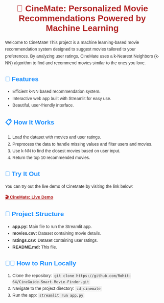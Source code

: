 <h1 style="color: #b22222; font-family: Arial, sans-serif; text-align: center;">🎥 CineMate: Personalized Movie Recommendations Powered by Machine Learning</h1>

<p style="font-family: Arial, sans-serif; color: #333; line-height: 1.6;">
Welcome to CineMate! This project is a machine learning-based movie recommendation system designed to suggest movies tailored to your preferences. By analyzing user ratings, CineMate uses a k-Nearest Neighbors (k-NN) algorithm to find and recommend movies similar to the ones you love.
</p>

<h2 style="color: #1e90ff; font-family: Arial, sans-serif;">🚀 Features</h2>
<ul style="font-family: Arial, sans-serif; color: #333; line-height: 1.6;">
  <li>Efficient k-NN based recommendation system.</li>
  <li>Interactive web app built with Streamlit for easy use.</li>
  <li>Beautiful, user-friendly interface.</li>
</ul>

<h2 style="color: #1e90ff; font-family: Arial, sans-serif;">📋 How It Works</h2>
<ol style="font-family: Arial, sans-serif; color: #333; line-height: 1.6;">
  <li>Load the dataset with movies and user ratings.</li>
  <li>Preprocess the data to handle missing values and filter users and movies.</li>
  <li>Use k-NN to find the closest movies based on user input.</li>
  <li>Return the top 10 recommended movies.</li>
</ol>

<h2 style="color: #1e90ff; font-family: Arial, sans-serif;">🔗 Try It Out</h2>
<p style="font-family: Arial, sans-serif; color: #333; line-height: 1.6;">
You can try out the live demo of CineMate by visiting the link below:
</p>
<a href="https://cineguide-smart-movie-finder-1.streamlit.app" style="font-family: Arial, sans-serif; color: #b22222; font-weight: bold;">🎬 CineMate: Live Demo</a>

<h2 style="color: #1e90ff; font-family: Arial, sans-serif;">📂 Project Structure</h2>
<ul style="font-family: Arial, sans-serif; color: #333; line-height: 1.6;">
  <li><strong>app.py:</strong> Main file to run the Streamlit app.</li>
  <li><strong>movies.csv:</strong> Dataset containing movie details.</li>
  <li><strong>ratings.csv:</strong> Dataset containing user ratings.</li>
  <li><strong>README.md:</strong> This file.</li>
</ul>

<h2 style="color: #1e90ff; font-family: Arial, sans-serif;">👩‍💻 How to Run Locally</h2>
<ol style="font-family: Arial, sans-serif; color: #333; line-height: 1.6;">
  <li>Clone the repository: <code style="background-color: #f0f0f0; padding: 2px 4px; border-radius: 3px;">git clone https://github.com/Rohit-64/CineGuide-Smart-Movie-Finder.git</code></li>
  <li>Navigate to the project directory: <code style="background-color: #f0f0f0; padding: 2px 4px; border-radius: 3px;">cd cinemate</code></li>
  <li>Run the app: <code style="background-color: #f0f0f0; padding: 2px 4px; border-radius: 3px;">streamlit run app.py</code></li>
</ol>

